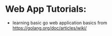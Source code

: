 # Web App Tutorials:
* learning basic go web application basics from https://golang.org/doc/articles/wiki/
